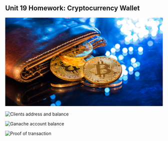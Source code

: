 ## Unit 19 Homework: Cryptocurrency Wallet

![An image shows a wallet with bitcoin.](Images/19-4-challenge-image.png)

![Clients address and balance](Clients_address_and_Balance.png)

![Ganache account balance](Account_balance.png)

![Proof of transaction](Transaction.png)


